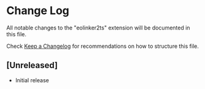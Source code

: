 # Change Log

All notable changes to the "eolinker2ts" extension will be documented in this file.

Check [Keep a Changelog](http://keepachangelog.com/) for recommendations on how to structure this file.

## [Unreleased]

- Initial release